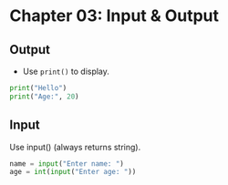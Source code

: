 # Chapter 03: Input & Output

## Output
- Use `print()` to display.
```python
print("Hello")
print("Age:", 20)
```
## Input
Use input() (always returns string).

```python
name = input("Enter name: ")
age = int(input("Enter age: "))
```
